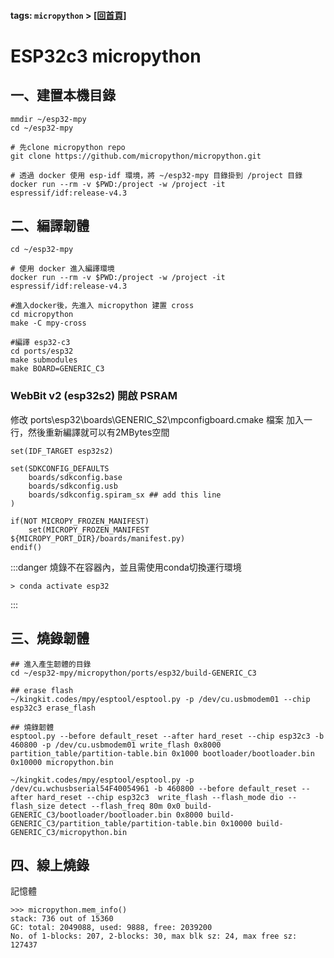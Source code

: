 #### tags: `micropython` > [[回首頁]](https://md.webduino.io/cYuxdDkOSJ2guIzPG-KHqA?view)

ESP32c3 micropython
====

## 一、建置本機目錄

```console=
mmdir ~/esp32-mpy
cd ~/esp32-mpy

# 先clone micropython repo
git clone https://github.com/micropython/micropython.git

# 透過 docker 使用 esp-idf 環境，將 ~/esp32-mpy 目錄掛到 /project 目錄
docker run --rm -v $PWD:/project -w /project -it espressif/idf:release-v4.3
```

## 二、編譯韌體
```console=
cd ~/esp32-mpy

# 使用 docker 進入編譯環境
docker run --rm -v $PWD:/project -w /project -it espressif/idf:release-v4.3

#進入docker後，先進入 micropython 建置 cross
cd micropython
make -C mpy-cross

#編譯 esp32-c3
cd ports/esp32
make submodules
make BOARD=GENERIC_C3
```

### WebBit v2 (esp32s2) 開啟 PSRAM

修改 ports\esp32\boards\GENERIC_S2\mpconfigboard.cmake 檔案
加入一行，然後重新編譯就可以有2MBytes空間
```console=
set(IDF_TARGET esp32s2)

set(SDKCONFIG_DEFAULTS
    boards/sdkconfig.base
    boards/sdkconfig.usb
    boards/sdkconfig.spiram_sx ## add this line
)

if(NOT MICROPY_FROZEN_MANIFEST)
    set(MICROPY_FROZEN_MANIFEST ${MICROPY_PORT_DIR}/boards/manifest.py)
endif()
```





:::danger
燒錄不在容器內，並且需使用conda切換運行環境
```
> conda activate esp32
```
:::

## 三、燒錄韌體

```console=
## 進入產生韌體的目錄
cd ~/esp32-mpy/micropython/ports/esp32/build-GENERIC_C3

## erase flash
~/kingkit.codes/mpy/esptool/esptool.py -p /dev/cu.usbmodem01 --chip esp32c3 erase_flash

## 燒錄韌體
esptool.py --before default_reset --after hard_reset --chip esp32c3 -b 460800 -p /dev/cu.usbmodem01 write_flash 0x8000 partition_table/partition-table.bin 0x1000 bootloader/bootloader.bin 0x10000 micropython.bin

~/kingkit.codes/mpy/esptool/esptool.py -p /dev/cu.wchusbserial54F40054961 -b 460800 --before default_reset --after hard_reset --chip esp32c3  write_flash --flash_mode dio --flash_size detect --flash_freq 80m 0x0 build-GENERIC_C3/bootloader/bootloader.bin 0x8000 build-GENERIC_C3/partition_table/partition-table.bin 0x10000 build-GENERIC_C3/micropython.bin
```
## 四、線上燒錄


記憶體
```console
>>> micropython.mem_info()
stack: 736 out of 15360
GC: total: 2049088, used: 9888, free: 2039200
No. of 1-blocks: 207, 2-blocks: 30, max blk sz: 24, max free sz: 127437
 ```